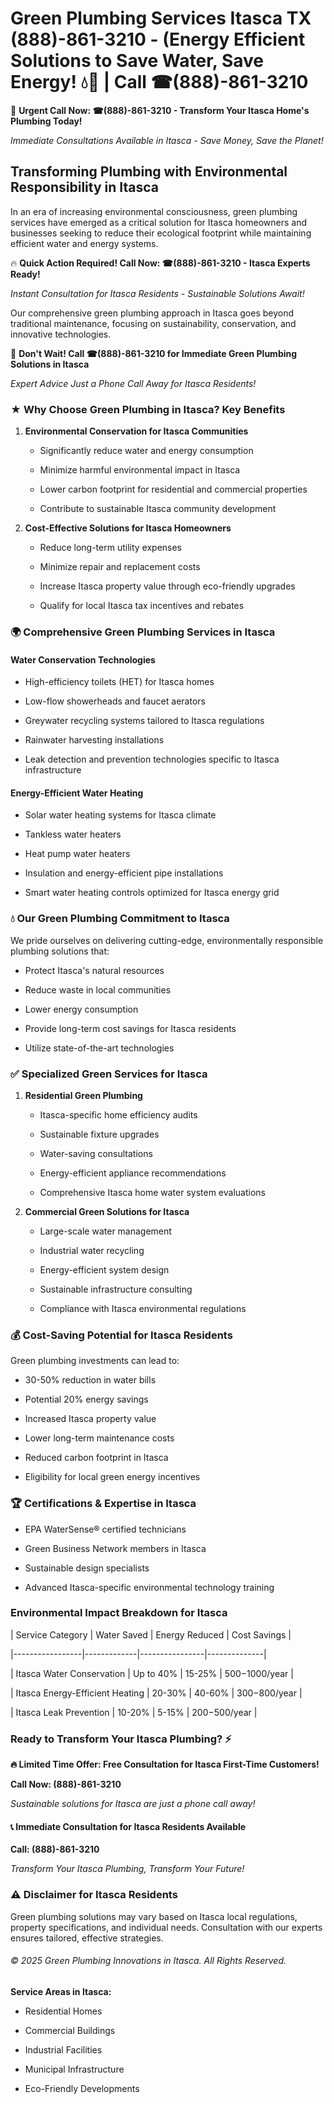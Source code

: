 # Green Plumbing Services Itasca TX (888)-861-3210 - (Energy Efficient Solutions to Save Water, Save Energy! 💧🌿 | Call ☎(888)-861-3210

🚨 **Urgent Call Now: ☎(888)-861-3210 - Transform Your Itasca Home's Plumbing Today!**
*Immediate Consultations Available in Itasca - Save Money, Save the Planet!*

## Transforming Plumbing with Environmental Responsibility in Itasca

In an era of increasing environmental consciousness, green plumbing services have emerged as a critical solution for Itasca homeowners and businesses seeking to reduce their ecological footprint while maintaining efficient water and energy systems. 

🔥 **Quick Action Required! Call Now: ☎(888)-861-3210 - Itasca Experts Ready!**
*Instant Consultation for Itasca Residents - Sustainable Solutions Await!*

Our comprehensive green plumbing approach in Itasca goes beyond traditional maintenance, focusing on sustainability, conservation, and innovative technologies.

🚨 **Don't Wait! Call ☎(888)-861-3210 for Immediate Green Plumbing Solutions in Itasca**
*Expert Advice Just a Phone Call Away for Itasca Residents!*

### ★ Why Choose Green Plumbing in Itasca? Key Benefits

1. **Environmental Conservation for Itasca Communities** 
   - Significantly reduce water and energy consumption
   - Minimize harmful environmental impact in Itasca
   - Lower carbon footprint for residential and commercial properties
   - Contribute to sustainable Itasca community development

2. **Cost-Effective Solutions for Itasca Homeowners** 
   - Reduce long-term utility expenses
   - Minimize repair and replacement costs
   - Increase Itasca property value through eco-friendly upgrades
   - Qualify for local Itasca tax incentives and rebates

### 🌍 Comprehensive Green Plumbing Services in Itasca

#### Water Conservation Technologies
- High-efficiency toilets (HET) for Itasca homes
- Low-flow showerheads and faucet aerators
- Greywater recycling systems tailored to Itasca regulations
- Rainwater harvesting installations
- Leak detection and prevention technologies specific to Itasca infrastructure

#### Energy-Efficient Water Heating
- Solar water heating systems for Itasca climate
- Tankless water heaters
- Heat pump water heaters
- Insulation and energy-efficient pipe installations
- Smart water heating controls optimized for Itasca energy grid

### 💧 Our Green Plumbing Commitment to Itasca

We pride ourselves on delivering cutting-edge, environmentally responsible plumbing solutions that:
- Protect Itasca's natural resources
- Reduce waste in local communities
- Lower energy consumption
- Provide long-term cost savings for Itasca residents
- Utilize state-of-the-art technologies

### ✅ Specialized Green Services for Itasca

1. **Residential Green Plumbing**
   - Itasca-specific home efficiency audits
   - Sustainable fixture upgrades
   - Water-saving consultations
   - Energy-efficient appliance recommendations
   - Comprehensive Itasca home water system evaluations

2. **Commercial Green Solutions for Itasca**
   - Large-scale water management
   - Industrial water recycling
   - Energy-efficient system design
   - Sustainable infrastructure consulting
   - Compliance with Itasca environmental regulations

### 💰 Cost-Saving Potential for Itasca Residents

Green plumbing investments can lead to:
- 30-50% reduction in water bills
- Potential 20% energy savings
- Increased Itasca property value
- Lower long-term maintenance costs
- Reduced carbon footprint in Itasca
- Eligibility for local green energy incentives

### 🏆 Certifications & Expertise in Itasca

- EPA WaterSense® certified technicians
- Green Business Network members in Itasca
- Sustainable design specialists
- Advanced Itasca-specific environmental technology training

### Environmental Impact Breakdown for Itasca

| Service Category | Water Saved | Energy Reduced | Cost Savings |
|-----------------|-------------|----------------|--------------|
| Itasca Water Conservation | Up to 40% | 15-25% | $500-$1000/year |
| Itasca Energy-Efficient Heating | 20-30% | 40-60% | $300-$800/year |
| Itasca Leak Prevention | 10-20% | 5-15% | $200-$500/year |

### Ready to Transform Your Itasca Plumbing? ⚡

**🔥 Limited Time Offer: Free Consultation for Itasca First-Time Customers!**

**Call Now: (888)-861-3210**
*Sustainable solutions for Itasca are just a phone call away!*

#### 📞 Immediate Consultation for Itasca Residents Available

**Call: (888)-861-3210**
*Transform Your Itasca Plumbing, Transform Your Future!*

### ⚠️ Disclaimer for Itasca Residents

Green plumbing solutions may vary based on Itasca local regulations, property specifications, and individual needs. Consultation with our experts ensures tailored, effective strategies.

###### © 2025 Green Plumbing Innovations in Itasca. All Rights Reserved.

**Service Areas in Itasca:** 
- Residential Homes
- Commercial Buildings
- Industrial Facilities
- Municipal Infrastructure
- Eco-Friendly Developments